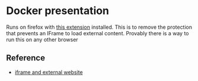 # Docker presentation

Runs on firefox with [this extension](https://addons.mozilla.org/en-US/firefox/addon/ignore-x-frame-options-header/) installed. This is to remove the protection that prevents an IFrame to load external content. Provably there is a way to run this on any other browser

## Reference

- [iframe and external website](https://stackoverflow.com/questions/8284217/iframe-and-external-website)
